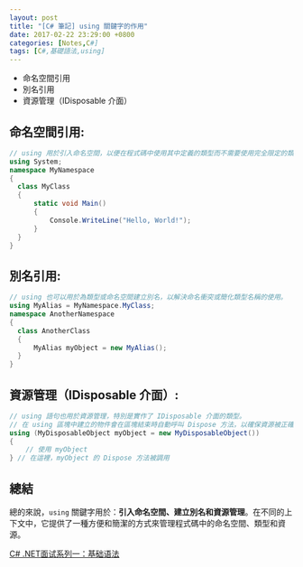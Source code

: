 ```yaml
---
layout: post
title: "[C# 筆記] using 關鍵字的作用"
date: 2017-02-22 23:29:00 +0800
categories: [Notes,C#]
tags: [C#,基礎語法,using]
---
```


- 命名空間引用
- 別名引用
- 資源管理（IDisposable 介面）  


## 命名空間引用:

```c#
// using 用於引入命名空間，以便在程式碼中使用其中定義的類型而不需要使用完全限定的類型名稱。
using System;
namespace MyNamespace
{
  class MyClass
  {
      static void Main()
      {
          Console.WriteLine("Hello, World!");
      }
  }
}
```



## 別名引用:

```c#
// using 也可以用於為類型或命名空間建立別名，以解決命名衝突或簡化類型名稱的使用。
using MyAlias = MyNamespace.MyClass;
namespace AnotherNamespace
{
  class AnotherClass
  {
      MyAlias myObject = new MyAlias();
  }
}
```

## 資源管理（IDisposable 介面）:

```c#
// using 語句也用於資源管理，特別是實作了 IDisposable 介面的類型。
// 在 using 區塊中建立的物件會在區塊結束時自動呼叫 Dispose 方法，以確保資源被正確釋放。
using (MyDisposableObject myObject = new MyDisposableObject())
{
    // 使用 myObject
} // 在這裡，myObject 的 Dispose 方法被調用
```

## 總結

總的來說，`using` 關鍵字用於：**引入命名空間、建立別名和資源管理**。在不同的上下文中，它提供了一種方便和簡潔的方式來管理程式碼中的命名空間、類型和資源。        


[C# .NET面试系列一：基础语法](https://bbs.huaweicloud.com/blogs/423092)  